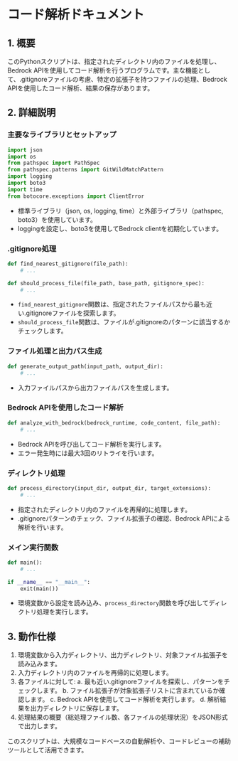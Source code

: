 # コード解析ドキュメント

## 1. 概要
このPythonスクリプトは、指定されたディレクトリ内のファイルを処理し、Bedrock APIを使用してコード解析を行うプログラムです。主な機能として、.gitignoreファイルの考慮、特定の拡張子を持つファイルの処理、Bedrock APIを使用したコード解析、結果の保存があります。

## 2. 詳細説明

### 主要なライブラリとセットアップ
```python
import json
import os
from pathspec import PathSpec
from pathspec.patterns import GitWildMatchPattern
import logging
import boto3
import time
from botocore.exceptions import ClientError
```
- 標準ライブラリ（json, os, logging, time）と外部ライブラリ（pathspec, boto3）を使用しています。
- loggingを設定し、boto3を使用してBedrock clientを初期化しています。

### .gitignore処理
```python
def find_nearest_gitignore(file_path):
    # ...

def should_process_file(file_path, base_path, gitignore_spec):
    # ...
```
- `find_nearest_gitignore`関数は、指定されたファイルパスから最も近い.gitignoreファイルを探索します。
- `should_process_file`関数は、ファイルが.gitignoreのパターンに該当するかチェックします。

### ファイル処理と出力パス生成
```python
def generate_output_path(input_path, output_dir):
    # ...
```
- 入力ファイルパスから出力ファイルパスを生成します。

### Bedrock APIを使用したコード解析
```python
def analyze_with_bedrock(bedrock_runtime, code_content, file_path):
    # ...
```
- Bedrock APIを呼び出してコード解析を実行します。
- エラー発生時には最大3回のリトライを行います。

### ディレクトリ処理
```python
def process_directory(input_dir, output_dir, target_extensions):
    # ...
```
- 指定されたディレクトリ内のファイルを再帰的に処理します。
- .gitignoreパターンのチェック、ファイル拡張子の確認、Bedrock APIによる解析を行います。

### メイン実行関数
```python
def main():
    # ...

if __name__ == "__main__":
    exit(main())
```
- 環境変数から設定を読み込み、`process_directory`関数を呼び出してディレクトリ処理を実行します。

## 3. 動作仕様
1. 環境変数から入力ディレクトリ、出力ディレクトリ、対象ファイル拡張子を読み込みます。
2. 入力ディレクトリ内のファイルを再帰的に処理します。
3. 各ファイルに対して:
   a. 最も近い.gitignoreファイルを探索し、パターンをチェックします。
   b. ファイル拡張子が対象拡張子リストに含まれているか確認します。
   c. Bedrock APIを使用してコード解析を実行します。
   d. 解析結果を出力ディレクトリに保存します。
4. 処理結果の概要（総処理ファイル数、各ファイルの処理状況）をJSON形式で出力します。

このスクリプトは、大規模なコードベースの自動解析や、コードレビューの補助ツールとして活用できます。